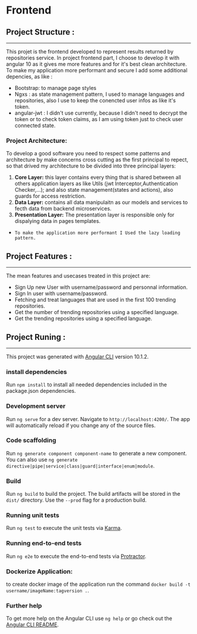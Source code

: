 # Frontend
## Project Structure :
---
This projet is the  frontend developed to represent results returned by repositories service. In project frontend part, I choose to develop it with angular 10 as it gives me more features and for it's best clean architecture. To make my application more performant and secure I add some additional depencies, as like :
- Bootstrap: to manage page styles
- Ngxs : as state management pattern, I used to manage languages and repositories, also I use to keep the conencted user infos as like it's token.
- angular-jwt : I didn't use currently, because I didn't need to decrypt the token or to check token claims, as I am using token just to check user connected state.
### Project Architecture:
 To develop a good software you need to respect some patterns and architecture by make concerns cross cutting  as the first principal to repect, so that drived my architecture to be divided into three principal layers:
  1. **Core Layer:** this layer contains every thing that is shared between all others application layers as like Utils (jwt Interceptor,Authentication Checker,...); and also state management(states and actions), also guards for access restriction.
  2. **Data Layer:**  contains  all data manipulaitn as our models and services to fecth data from backend microservices.
  3. **Presentation Layer:** The presentation layer is responsible only for dispalying data in pages templates.
- `To make the application more performant I Used the lazy loading pattern.`
  
## Project Features : 
--- 
The mean features and usecases treated in this project are:
- Sign Up new User with username/password and personnal information.
- Sign In user with username/password.
- Fetching and treat languages that are used in the first 100 trending repositories.
- Get the number of trending repositories using a specified language.
- Get the trending repositories using a specified language.
## Project Runing :
---
This project was generated with [Angular CLI](https://github.com/angular/angular-cli) version 10.1.2.
### install dependencies 
Run `npm install` to install all needed dependencies included in the package.json dependencies.
### Development server

Run `ng serve` for a dev server. Navigate to `http://localhost:4200/`. The app will automatically reload if you change any of the source files.

### Code scaffolding

Run `ng generate component component-name` to generate a new component. You can also use `ng generate directive|pipe|service|class|guard|interface|enum|module`.

### Build

Run `ng build` to build the project. The build artifacts will be stored in the `dist/` directory. Use the `--prod` flag for a production build.

### Running unit tests

Run `ng test` to execute the unit tests via [Karma](https://karma-runner.github.io).

### Running end-to-end tests

Run `ng e2e` to execute the end-to-end tests via [Protractor](http://www.protractortest.org/).

### Dockerize Application:
to create docker image of the application run the command ```docker build -t username/imageName:tagversion .```.

### Further help

To get more help on the Angular CLI use `ng help` or go check out the [Angular CLI README](https://github.com/angular/angular-cli/blob/master/README.md).
